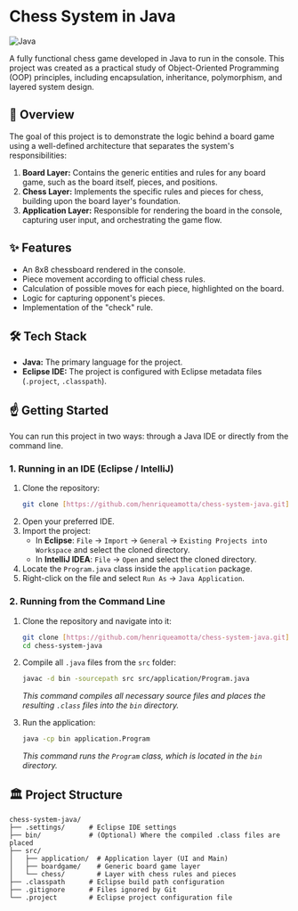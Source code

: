 # Chess System in Java

![Java](https://img.shields.io/badge/Java-ED8B00?style=for-the-badge&logo=openjdk&logoColor=white)

A fully functional chess game developed in Java to run in the console. This project was created as a practical study of Object-Oriented Programming (OOP) principles, including encapsulation, inheritance, polymorphism, and layered system design.

## 📖 Overview

The goal of this project is to demonstrate the logic behind a board game using a well-defined architecture that separates the system's responsibilities:

1.  **Board Layer:** Contains the generic entities and rules for any board game, such as the board itself, pieces, and positions.
2.  **Chess Layer:** Implements the specific rules and pieces for chess, building upon the board layer's foundation.
3.  **Application Layer:** Responsible for rendering the board in the console, capturing user input, and orchestrating the game flow.

## ✨ Features

* An 8x8 chessboard rendered in the console.
* Piece movement according to official chess rules.
* Calculation of possible moves for each piece, highlighted on the board.
* Logic for capturing opponent's pieces.
* Implementation of the "check" rule.

## 🛠️ Tech Stack

* **Java:** The primary language for the project.
* **Eclipse IDE:** The project is configured with Eclipse metadata files (`.project`, `.classpath`).

## ☝️ Getting Started

You can run this project in two ways: through a Java IDE or directly from the command line.

### 1. Running in an IDE (Eclipse / IntelliJ)

1.  Clone the repository:
    ```bash
    git clone [https://github.com/henriqueamotta/chess-system-java.git](https://github.com/henriqueamotta/chess-system-java.git)
    ```
2.  Open your preferred IDE.
3.  Import the project:
    * In **Eclipse**: `File` -> `Import` -> `General` -> `Existing Projects into Workspace` and select the cloned directory.
    * In **IntelliJ IDEA**: `File` -> `Open` and select the cloned directory.
4.  Locate the `Program.java` class inside the `application` package.
5.  Right-click on the file and select `Run As` -> `Java Application`.

### 2. Running from the Command Line

1.  Clone the repository and navigate into it:
    ```bash
    git clone [https://github.com/henriqueamotta/chess-system-java.git](https://github.com/henriqueamotta/chess-system-java.git)
    cd chess-system-java
    ```
2.  Compile all `.java` files from the `src` folder:
    ```bash
    javac -d bin -sourcepath src src/application/Program.java
    ```
    *This command compiles all necessary source files and places the resulting `.class` files into the `bin` directory.*

3.  Run the application:
    ```bash
    java -cp bin application.Program
    ```
    *This command runs the `Program` class, which is located in the `bin` directory.*

## 🏛️ Project Structure

```
chess-system-java/
├── .settings/      # Eclipse IDE settings
├── bin/            # (Optional) Where the compiled .class files are placed
├── src/
│   ├── application/  # Application layer (UI and Main)
│   ├── boardgame/    # Generic board game layer
│   └── chess/        # Layer with chess rules and pieces
├── .classpath      # Eclipse build path configuration
├── .gitignore      # Files ignored by Git
└── .project        # Eclipse project configuration file
```
